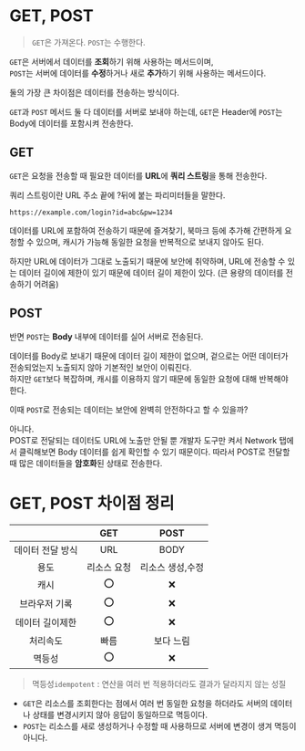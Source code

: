 # GET, POST

> `GET`은 가져온다. `POST`는 수행한다.


`GET`은 서버에서 데이터를 **조회**하기 위해 사용하는 메서드이며,<br>
`POST`는 서버에 데이터를 **수정**하거나 새로 **추가**하기 위해 사용하는 메서드이다.

둘의 가장 큰 차이점은 데이터를 전송하는 방식이다.

`GET`과 `POST` 메서드 둘 다 데이터를 서버로 보내야 하는데, `GET`은 Header에 `POST`는 Body에 데이터를 포함시켜 전송한다.

## GET

`GET`은 요청을 전송할 때 필요한 데이터를 **URL**에 **쿼리 스트링**을 통해 전송한다.<br>

쿼리 스트링이란 URL 주소 끝에 ?뒤에 붙는 파리미터들을 말한다.

```text
https://example.com/login?id=abc&pw=1234
```

데이터를 URL에 포함하여 전송하기 때문에 즐겨찾기, 북마크 등에 추가해 간편하게 요청할 수 있으며,
캐시가 가능해 동일한 요청을 반복적으로 보내지 않아도 된다.

하지만 URL에 데이터가 그대로 노출되기 때문에 보안에 취약하며, URL에 전송할 수 있는 데이터 길이에 제한이 있기 때문에 데이터 길이 제한이 있다.
(큰 용량의 데이터를 전송하기 어려움)

## POST

반면 `POST`는 **Body** 내부에 데이터를 실어 서버로 전송된다.

데이터를 Body로 보내기 때문에 데이터 길이 제한이 없으며, 겉으로는 어떤 데이터가 전송되었는지 노출되지 않아 기본적인 보안이 이뤄진다.<br>
하지만 `GET`보다 복잡하며, 캐시를 이용하지 않기 때문에 동일한 요청에 대해 반복해야 한다.

이때 `POST`로 전송되는 데이터는 보안에 완벽히 안전하다고 할 수 있을까?

아니다.<br>
POST로 전달되는 데이터도 URL에 노출만 안될 뿐 개발자 도구만 켜서 Network 탭에서 클릭해보면 Body 데이터를 쉽게 확인할 수 있기 때문이다.
따라서 POST로 전달할 때 많은 데이터들을 **암호화**된 상태로 전송한다.

# GET, POST 차이점 정리

|           |  GET   |   POST    |
|:---------:|:------:|:---------:|
| 데이터 전달 방식 |  URL   |   BODY    |
|    용도     | 리소스 요청 | 리소스 생성,수정 |
|    캐시     |   ⭕️   |     ❌     |
|  브라우저 기록  |   ⭕️   |     ❌     |
| 데이터 길이제한  |   ⭕️   |     ❌     |
|   처리속도    |   빠름   |   보다 느림   |
|    멱등성    |   ⭕️   |     ❌     |

> 멱등성`idempotent` : 연산을 여러 번 적용하더라도 결과가 달라지지 않는 성질

- `GET`은 리소스를 조회한다는 점에서 여러 번 동일한 요청을 하더라도 서버의 데이터나 상태를 변경시키지 않아 응답이 동일하므로 멱등이다.
- `POST`는 리소스를 새로 생성하거나 수정할 때 사용하므로 서버에 변경이 생겨 멱등이 아니다.

